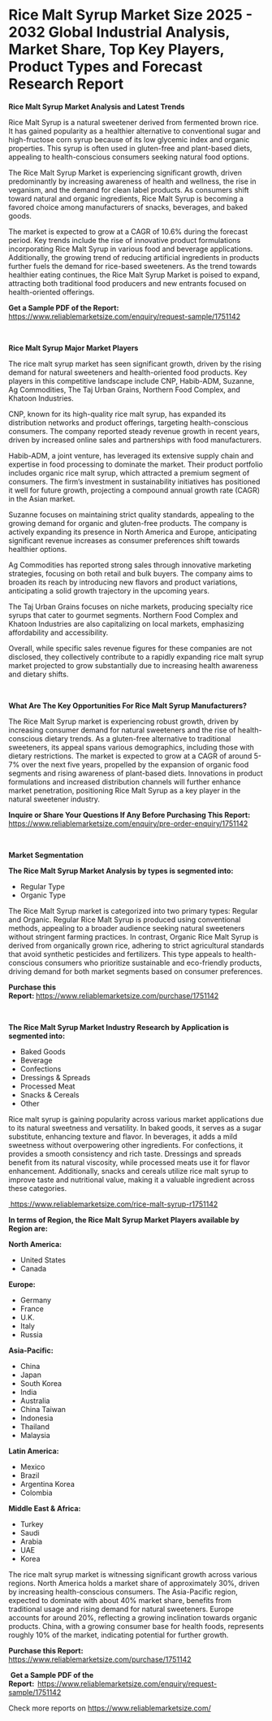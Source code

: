 <p><h1>Rice Malt Syrup Market Size 2025 - 2032 Global Industrial Analysis, Market Share, Top Key Players, Product Types and Forecast Research Report</h1></p><p><strong>Rice Malt Syrup Market Analysis and Latest Trends</strong></p>
<p><p>Rice Malt Syrup is a natural sweetener derived from fermented brown rice. It has gained popularity as a healthier alternative to conventional sugar and high-fructose corn syrup because of its low glycemic index and organic properties. This syrup is often used in gluten-free and plant-based diets, appealing to health-conscious consumers seeking natural food options.</p><p>The Rice Malt Syrup Market is experiencing significant growth, driven predominantly by increasing awareness of health and wellness, the rise in veganism, and the demand for clean label products. As consumers shift toward natural and organic ingredients, Rice Malt Syrup is becoming a favored choice among manufacturers of snacks, beverages, and baked goods.</p><p>The market is expected to grow at a CAGR of 10.6% during the forecast period. Key trends include the rise of innovative product formulations incorporating Rice Malt Syrup in various food and beverage applications. Additionally, the growing trend of reducing artificial ingredients in products further fuels the demand for rice-based sweeteners. As the trend towards healthier eating continues, the Rice Malt Syrup Market is poised to expand, attracting both traditional food producers and new entrants focused on health-oriented offerings.</p></p>
<p><strong>Get a Sample PDF of the Report:&nbsp;</strong> <a href="https://www.reliablemarketsize.com/enquiry/request-sample/1751142?utm_campaign=2945&utm_medium=2&utm_source=Github&utm_content=ia&utm_term=01042025&utm_id=rice-malt-syrup">https://www.reliablemarketsize.com/enquiry/request-sample/1751142</a></p>
<p>&nbsp;</p>
<p><strong>Rice Malt Syrup Major Market Players</strong></p>
<p><p>The rice malt syrup market has seen significant growth, driven by the rising demand for natural sweeteners and health-oriented food products. Key players in this competitive landscape include CNP, Habib-ADM, Suzanne, Ag Commodities, The Taj Urban Grains, Northern Food Complex, and Khatoon Industries.</p><p>CNP, known for its high-quality rice malt syrup, has expanded its distribution networks and product offerings, targeting health-conscious consumers. The company reported steady revenue growth in recent years, driven by increased online sales and partnerships with food manufacturers.</p><p>Habib-ADM, a joint venture, has leveraged its extensive supply chain and expertise in food processing to dominate the market. Their product portfolio includes organic rice malt syrup, which attracted a premium segment of consumers. The firm’s investment in sustainability initiatives has positioned it well for future growth, projecting a compound annual growth rate (CAGR) in the Asian market.</p><p>Suzanne focuses on maintaining strict quality standards, appealing to the growing demand for organic and gluten-free products. The company is actively expanding its presence in North America and Europe, anticipating significant revenue increases as consumer preferences shift towards healthier options.</p><p>Ag Commodities has reported strong sales through innovative marketing strategies, focusing on both retail and bulk buyers. The company aims to broaden its reach by introducing new flavors and product variations, anticipating a solid growth trajectory in the upcoming years.</p><p>The Taj Urban Grains focuses on niche markets, producing specialty rice syrups that cater to gourmet segments. Northern Food Complex and Khatoon Industries are also capitalizing on local markets, emphasizing affordability and accessibility.</p><p>Overall, while specific sales revenue figures for these companies are not disclosed, they collectively contribute to a rapidly expanding rice malt syrup market projected to grow substantially due to increasing health awareness and dietary shifts.</p></p>
<p>&nbsp;</p>
<p><strong>What Are The Key Opportunities For Rice Malt Syrup Manufacturers?</strong></p>
<p><p>The Rice Malt Syrup market is experiencing robust growth, driven by increasing consumer demand for natural sweeteners and the rise of health-conscious dietary trends. As a gluten-free alternative to traditional sweeteners, its appeal spans various demographics, including those with dietary restrictions. The market is expected to grow at a CAGR of around 5-7% over the next five years, propelled by the expansion of organic food segments and rising awareness of plant-based diets. Innovations in product formulations and increased distribution channels will further enhance market penetration, positioning Rice Malt Syrup as a key player in the natural sweetener industry.</p></p>
<p><strong>Inquire or Share Your Questions If Any Before Purchasing This Report:</strong> <a href="https://www.reliablemarketsize.com/enquiry/pre-order-enquiry/1751142?utm_campaign=2945&utm_medium=2&utm_source=Github&utm_content=ia&utm_term=01042025&utm_id=rice-malt-syrup">https://www.reliablemarketsize.com/enquiry/pre-order-enquiry/1751142</a></p>
<p>&nbsp;</p>
<p><strong>Market Segmentation</strong></p>
<p><strong>The Rice Malt Syrup Market Analysis by types is segmented into:</strong></p>
<p><ul><li>Regular Type</li><li>Organic Type</li></ul></p>
<p><p>The Rice Malt Syrup market is categorized into two primary types: Regular and Organic. Regular Rice Malt Syrup is produced using conventional methods, appealing to a broader audience seeking natural sweeteners without stringent farming practices. In contrast, Organic Rice Malt Syrup is derived from organically grown rice, adhering to strict agricultural standards that avoid synthetic pesticides and fertilizers. This type appeals to health-conscious consumers who prioritize sustainable and eco-friendly products, driving demand for both market segments based on consumer preferences.</p></p>
<p><strong>Purchase this Report:&nbsp;</strong><a href="https://www.reliablemarketsize.com/purchase/1751142?utm_campaign=2945&utm_medium=2&utm_source=Github&utm_content=ia&utm_term=01042025&utm_id=rice-malt-syrup">https://www.reliablemarketsize.com/purchase/1751142</a></p>
<p>&nbsp;</p>
<p><strong>The Rice Malt Syrup Market Industry Research by Application is segmented into:</strong></p>
<p><ul><li>Baked Goods</li><li>Beverage</li><li>Confections</li><li>Dressings & Spreads</li><li>Processed Meat</li><li>Snacks & Cereals</li><li>Other</li></ul></p>
<p><p>Rice malt syrup is gaining popularity across various market applications due to its natural sweetness and versatility. In baked goods, it serves as a sugar substitute, enhancing texture and flavor. In beverages, it adds a mild sweetness without overpowering other ingredients. For confections, it provides a smooth consistency and rich taste. Dressings and spreads benefit from its natural viscosity, while processed meats use it for flavor enhancement. Additionally, snacks and cereals utilize rice malt syrup to improve taste and nutritional value, making it a valuable ingredient across these categories.</p></p>
<p><a href="https://www.reliablemarketsize.com/rice-malt-syrup-r1751142?utm_campaign=2945&utm_medium=2&utm_source=Github&utm_content=ia&utm_term=01042025&utm_id=rice-malt-syrup">&nbsp;https://www.reliablemarketsize.com/rice-malt-syrup-r1751142</a></p>
<p><strong>In terms of Region, the Rice Malt Syrup Market Players available by Region are:</strong></p>
<p>
    <p> <strong> North America: </strong>
        <ul>
            <li>United States</li>
            <li>Canada</li>
        </ul>
        </p> 
    <p> <strong> Europe: </strong>
        <ul>
            <li>Germany</li>
            <li>France</li>
            <li>U.K.</li>
            <li>Italy</li>
            <li>Russia</li>
        </ul>
        </p> 
    <p> <strong> Asia-Pacific: </strong>
        <ul>
            <li>China</li>
            <li>Japan</li>
            <li>South Korea</li>
            <li>India</li>
            <li>Australia</li>
            <li>China Taiwan</li>
            <li>Indonesia</li>
            <li>Thailand</li>
            <li>Malaysia</li>
        </ul>
        </p> 
    <p> <strong> Latin America: </strong>
        <ul>
            <li>Mexico</li>
            <li>Brazil</li>
            <li>Argentina Korea</li>
            <li>Colombia</li>
        </ul>
        </p> 
    <p> <strong> Middle East & Africa: </strong>
        <ul>
            <li>Turkey</li>
            <li>Saudi</li>
            <li>Arabia</li>
            <li>UAE</li>
            <li>Korea</li>
        </ul>
    </p>
    </p>
<p><p>The rice malt syrup market is witnessing significant growth across various regions. North America holds a market share of approximately 30%, driven by increasing health-conscious consumers. The Asia-Pacific region, expected to dominate with about 40% market share, benefits from traditional usage and rising demand for natural sweeteners. Europe accounts for around 20%, reflecting a growing inclination towards organic products. China, with a growing consumer base for health foods, represents roughly 10% of the market, indicating potential for further growth.</p></p>
<p><strong>Purchase this Report: </strong><a href="https://www.reliablemarketsize.com/purchase/1751142?utm_campaign=2945&utm_medium=2&utm_source=Github&utm_content=ia&utm_term=01042025&utm_id=rice-malt-syrup">https://www.reliablemarketsize.com/purchase/1751142</a></p>
<p>&nbsp;<strong>Get a Sample PDF of the Report:&nbsp;&nbsp;</strong><a href="https://www.reliablemarketsize.com/enquiry/request-sample/1751142?utm_campaign=2945&utm_medium=2&utm_source=Github&utm_content=ia&utm_term=01042025&utm_id=rice-malt-syrup">https://www.reliablemarketsize.com/enquiry/request-sample/1751142</a></p>
<p><strong></strong></p>
<p>Check more reports on <a href="https://www.reliablemarketsize.com/?utm_campaign=2945&utm_medium=2&utm_source=Github&utm_content=ia&utm_term=01042025&utm_id=rice-malt-syrup">https://www.reliablemarketsize.com/</a></p>
